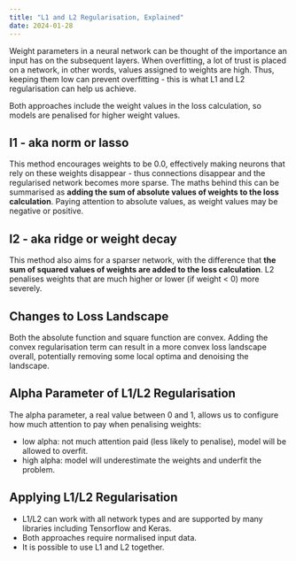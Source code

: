 ```yaml
---
title: "L1 and L2 Regularisation, Explained"
date: 2024-01-28
---
```


Weight parameters in a neural network can be thought of the importance an input has on the subsequent layers. When overfitting, a lot of trust is placed on a network, in other words, values assigned to weights are high. Thus, keeping them low can prevent overfitting - this is what L1 and L2 regularisation can help us achieve. 

Both approaches include the weight values in the loss calculation, so models are penalised for higher weight values.

## l1 - aka norm or lasso
This method encourages weights to be 0.0, effectively making neurons that rely on these weights disappear - thus connections disappear and the regularised network becomes more sparse. The maths behind this can be summarised as **adding the sum of absolute values of weights to the loss calculation**. Paying attention to absolute values, as weight values may be negative or positive.

## l2 - aka ridge or weight decay
This method also aims for a sparser network, with the difference that **the sum of squared values of weights are added to the loss calculation**. L2 penalises weights that are much higher or lower (if weight < 0) more severely.

## Changes to Loss Landscape
Both the absolute function and square function are convex. Adding the convex regularisation term can result in a more convex loss landscape overall, potentially removing some local optima and denoising the landscape.

## Alpha Parameter of L1/L2 Regularisation
The alpha parameter, a real value between 0 and 1, allows us to configure how much attention to pay when penalising weights:
- low alpha: not much attention paid (less likely to penalise), model will be allowed to overfit.
- high alpha: model will underestimate the weights and underfit the problem.

## Applying L1/L2 Regularisation
- L1/L2 can work with all network types and are supported by many libraries including Tensorflow and Keras.
- Both approaches require normalised input data.
- It is possible to use L1 and L2 together.
